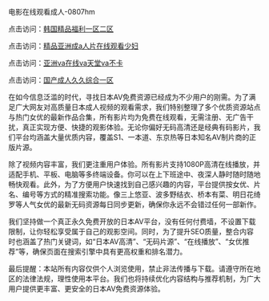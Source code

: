 电影在线观看成人-0807hm

点击访问：<a href="https://rtj-3zo.pages.dev/">韩国精品福利一区二区</a>

点击访问：<a href="https://gsd-agv.pages.dev/">精品亚洲成a人片在线观看少妇</a>

点击访问：<a href="https://gda-c7m.pages.dev/">亚洲va在线va天堂va不卡</a>

点击访问：<a href="https://bsdf-5f5.pages.dev/">国产成人久久综合一区</a>


在如今信息泛滥的时代，寻找日本AV免费资源已经成为不少用户的刚需。为了满足广大网友对高质量日本成人视频的观看需求，我们特别整理了多个优质资源站点与热门女优的最新作品合集，所有影片均为免费在线观看，无需注册、无广告干扰，真正实现方便、快捷的观影体验。无论你偏好无码高清还是经典有码影片，我们平台均涵盖大量优质内容，覆盖S1、一本道、东京热等日本知名AV制片商的正版片源。

除了视频内容丰富，我们更注重用户体验。所有影片支持1080P高清在线播放，并适配手机、平板、电脑等多终端设备。你可以在上下班途中、夜深人静时随时随地畅快观看。此外，为了方便用户快速找到自己感兴趣的内容，平台提供按女优、片名、编号等方式的精准搜索功能。像三上悠亚、波多野结衣、桥本有菜、明日花绮罗等人气女优的最新无码资源每日同步更新，确保你永远不会错过任何一部新作。

我们坚持做一个真正永久免费开放的日本AV平台，没有任何付费墙，不设置下载限制，让你轻松享受属于自己的观影空间。同时，为了提升SEO质量，整合内容时也涵盖了热门关键词，如“日本AV高清”、“无码片源”、“在线播放”、“女优推荐”等，确保页面在搜索引擎中具有更高权重和排名潜力。

最后提醒：本站所有内容仅供个人浏览使用，禁止非法传播与下载。请遵守所在地区的法律法规，理性使用本平台。我们也将持续优化内容结构与推荐机制，为广大用户提供更丰富、更安全的日本AV免费资源体验。


<span style="display:none;">[Canonical link](https://github.com/dd64069/22200 ）</span>
